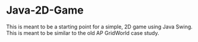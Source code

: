 # Java-2D-Game
This is meant to be a starting point for a simple, 2D game using Java Swing. This is meant to be similar to the old AP GridWorld case study.
